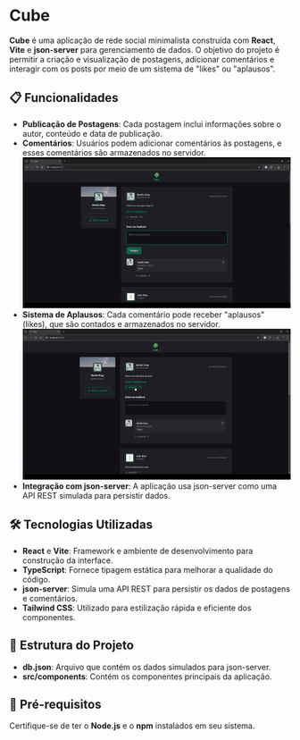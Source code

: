 
# Cube

**Cube** é uma aplicação de rede social minimalista construída com **React**, **Vite** e **json-server** para gerenciamento de dados. O objetivo do projeto é permitir a criação e visualização de postagens, adicionar comentários e interagir com os posts por meio de um sistema de "likes" ou "aplausos".

## 📋 Funcionalidades

- **Publicação de Postagens**: Cada postagem inclui informações sobre o autor, conteúdo e data de publicação.
- **Comentários**: Usuários podem adicionar comentários às postagens, e esses comentários são armazenados no servidor.
![Demonstração comentario](src\assets\demo\comentario.gif)
- **Sistema de Aplausos**: Cada comentário pode receber "aplausos" (likes), que são contados e armazenados no servidor.
![Demonstração](src\assets\demo\aplaudir.gif)
- **Integração com json-server**: A aplicação usa json-server como uma API REST simulada para persistir dados.

## 🛠️ Tecnologias Utilizadas

- **React** e **Vite**: Framework e ambiente de desenvolvimento para construção da interface.
- **TypeScript**: Fornece tipagem estática para melhorar a qualidade do código.
- **json-server**: Simula uma API REST para persistir os dados de postagens e comentários.
- **Tailwind CSS**: Utilizado para estilização rápida e eficiente dos componentes.

## 📂 Estrutura do Projeto

- **db.json**: Arquivo que contém os dados simulados para json-server.
- **src/components**: Contém os componentes principais da aplicação.

## 🚀 Pré-requisitos

Certifique-se de ter o **Node.js** e o **npm** instalados em seu sistema.